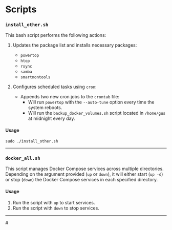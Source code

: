 # Scripts

### ```install_other.sh```

This bash script performs the following actions:

1. Updates the package list and installs necessary packages:
    - `powertop`
    - `htop`
    - `rsync`
    - `samba`
    - `smartmontools`

2. Configures scheduled tasks using `cron`:
    - Appends two new cron jobs to the `crontab` file:
        - Will run `powertop` with the `--auto-tune` option every time the system reboots.
        - Will run the `backup_docker_volumes.sh` script located in `/home/gus` at midnight every day.
#### Usage
`sudo ./install_other.sh`

<hr>

### ```docker_all.sh```
This script manages Docker Compose services across multiple directories. Depending on the argument provided (`up` or `down`), it will either start (`up -d`) or stop (`down`) the Docker Compose services in each specified directory.

#### Usage

1. Run the script with `up` to start services.
2. Run the script with `down` to stop services.

<hr>
#